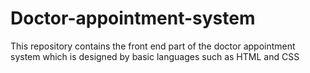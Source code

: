 # Doctor-appointment-system
This repository contains the front end part of the doctor appointment system which is designed by basic languages such as HTML and CSS
